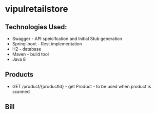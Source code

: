 # vipulretailstore

## Technologies Used:
* Swagger - API speicifcation and Initial Stub generation
* Spring-boot - Rest implementation
* H2 - database
* Maven - build tool
* Java 8

## Products
*  GET /product/{productId} - get Product - to be used when product is scanned

## Bill
